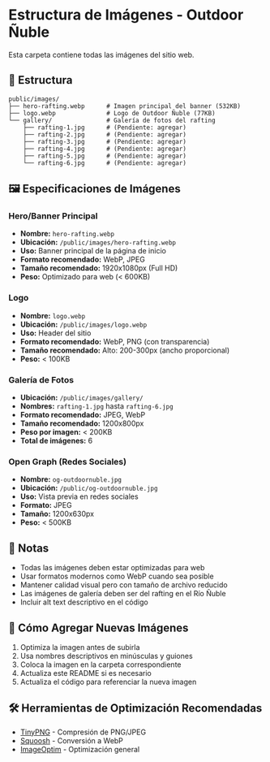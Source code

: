 # Estructura de Imágenes - Outdoor Ñuble

Esta carpeta contiene todas las imágenes del sitio web.

## 📁 Estructura

```
public/images/
├── hero-rafting.webp      # Imagen principal del banner (532KB)
├── logo.webp              # Logo de Outdoor Ñuble (77KB)
└── gallery/               # Galería de fotos del rafting
    ├── rafting-1.jpg      # (Pendiente: agregar)
    ├── rafting-2.jpg      # (Pendiente: agregar)
    ├── rafting-3.jpg      # (Pendiente: agregar)
    ├── rafting-4.jpg      # (Pendiente: agregar)
    ├── rafting-5.jpg      # (Pendiente: agregar)
    └── rafting-6.jpg      # (Pendiente: agregar)
```

## 🖼️ Especificaciones de Imágenes

### Hero/Banner Principal
- **Nombre:** `hero-rafting.webp`
- **Ubicación:** `/public/images/hero-rafting.webp`
- **Uso:** Banner principal de la página de inicio
- **Formato recomendado:** WebP, JPEG
- **Tamaño recomendado:** 1920x1080px (Full HD)
- **Peso:** Optimizado para web (< 600KB)

### Logo
- **Nombre:** `logo.webp`
- **Ubicación:** `/public/images/logo.webp`
- **Uso:** Header del sitio
- **Formato recomendado:** WebP, PNG (con transparencia)
- **Tamaño recomendado:** Alto: 200-300px (ancho proporcional)
- **Peso:** < 100KB

### Galería de Fotos
- **Ubicación:** `/public/images/gallery/`
- **Nombres:** `rafting-1.jpg` hasta `rafting-6.jpg`
- **Formato recomendado:** JPEG, WebP
- **Tamaño recomendado:** 1200x800px
- **Peso por imagen:** < 200KB
- **Total de imágenes:** 6

### Open Graph (Redes Sociales)
- **Nombre:** `og-outdoornuble.jpg`
- **Ubicación:** `/public/og-outdoornuble.jpg`
- **Uso:** Vista previa en redes sociales
- **Formato:** JPEG
- **Tamaño:** 1200x630px
- **Peso:** < 500KB

## 📝 Notas

- Todas las imágenes deben estar optimizadas para web
- Usar formatos modernos como WebP cuando sea posible
- Mantener calidad visual pero con tamaño de archivo reducido
- Las imágenes de galería deben ser del rafting en el Río Ñuble
- Incluir alt text descriptivo en el código

## 🔄 Cómo Agregar Nuevas Imágenes

1. Optimiza la imagen antes de subirla
2. Usa nombres descriptivos en minúsculas y guiones
3. Coloca la imagen en la carpeta correspondiente
4. Actualiza este README si es necesario
5. Actualiza el código para referenciar la nueva imagen

## 🛠️ Herramientas de Optimización Recomendadas

- [TinyPNG](https://tinypng.com/) - Compresión de PNG/JPEG
- [Squoosh](https://squoosh.app/) - Conversión a WebP
- [ImageOptim](https://imageoptim.com/) - Optimización general

